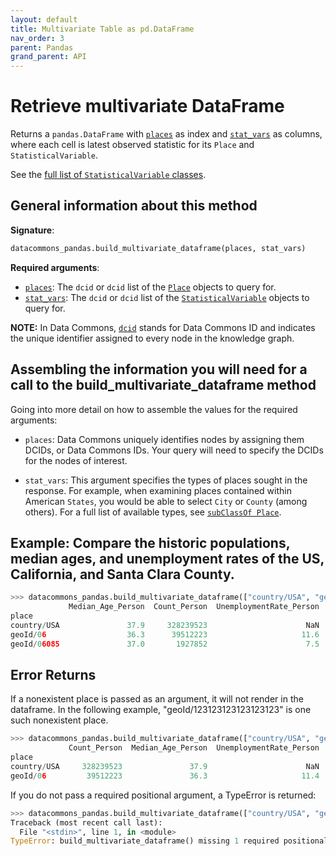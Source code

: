 ```yaml
---
layout: default
title: Multivariate Table as pd.DataFrame
nav_order: 3
parent: Pandas
grand_parent: API
---
```


# Retrieve multivariate DataFrame

Returns a `pandas.DataFrame` with [`places`](https://datacommons.org/browser/Place)
as index and [`stat_vars`](https://datacommons.org/browser/StatisticalVariable)
as columns, where each cell is latest observed statistic for
its `Place` and `StatisticalVariable`.

See the [full list of `StatisticalVariable` classes](/statistical_variables.html).

## General information about this method

**Signature**:

```python
datacommons_pandas.build_multivariate_dataframe(places, stat_vars)
```

**Required arguments**:

* [`places`](/glossary.html): The `dcid` or `dcid` list of the [`Place`](https://datacommons.org/browser/Place) objects to query for.
* [`stat_vars`](/glossary.html): The `dcid` or `dcid` list of the [`StatisticalVariable`](https://datacommons.org/browser/StatisticalVariable) objects to query for.

**NOTE:** In Data Commons, [`dcid`](/glossary.html) stands for Data Commons ID and indicates the unique identifier assigned to every node in the knowledge graph.

## Assembling the information you will need for a call to the build_multivariate_dataframe method

Going into more detail on how to assemble the values for the required arguments:

 - `places`: Data Commons uniquely identifies nodes by assigning them DCIDs, or Data Commons IDs. Your query will need to specify the DCIDs for the nodes of interest.

 - `stat_vars`: This argument specifies the types of places sought in the response. For example, when examining places contained within American `States`, you would be able to select `City` or `County` (among others). For a full list of available types, see [`subClassOf Place`](https://datacommons.org/browser/Place).

## Example: Compare the historic populations, median ages, and unemployment rates of the US, California, and Santa Clara County.

```python
>>> datacommons_pandas.build_multivariate_dataframe(["country/USA", "geoId/06", "geoId/06085"],["Count_Person", "Median_Age_Person", "UnemploymentRate_Person"])
             Median_Age_Person  Count_Person  UnemploymentRate_Person
place
country/USA               37.9     328239523                      NaN
geoId/06                  36.3      39512223                     11.6
geoId/06085               37.0       1927852                      7.5
```

## Error Returns

If a nonexistent place is passed as an argument, it will not render in the dataframe. In the following example, "geoId/123123123123123123" is one such nonexistent place.

```python
>>> datacommons_pandas.build_multivariate_dataframe(["country/USA", "geoId/06", "geoId/123123123123123123"],["Count_Person", "Median_Age_Person", "UnemploymentRate_Person"])
             Count_Person  Median_Age_Person  UnemploymentRate_Person
place
country/USA     328239523               37.9                      NaN
geoId/06         39512223               36.3                     11.4
```

If you do not pass a required positional argument, a TypeError is returned:

```python
>>> datacommons_pandas.build_multivariate_dataframe(["country/USA", "geoId/06", "geoId/123123123123123123"])
Traceback (most recent call last):
  File "<stdin>", line 1, in <module>
TypeError: build_multivariate_dataframe() missing 1 required positional argument: 'stat_vars'
```
